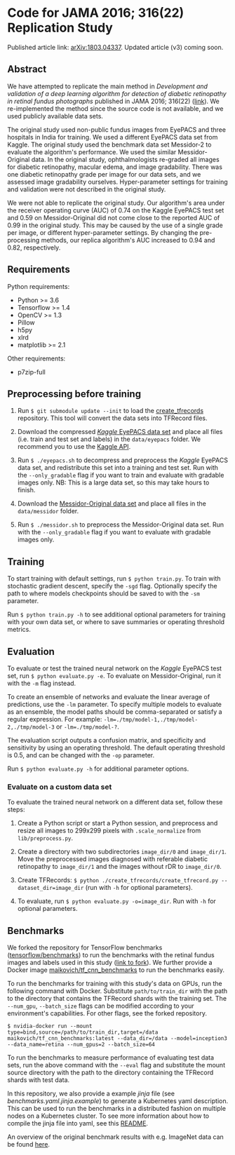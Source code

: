 # Code for JAMA 2016; 316(22) Replication Study

Published article link: [arXiv:1803.04337](https://arxiv.org/abs/1803.04337). Updated article (v3) coming soon.

## Abstract

We have attempted to replicate the main method in _Development and validation of a deep learning algorithm for detection of diabetic retinopathy in retinal fundus photographs_ published in JAMA 2016; 316(22) ([link](https://jamanetwork.com/journals/jama/fullarticle/2588763)). We re-implemented the method since the source code is not available, and we used publicly available data sets.

The original study used non-public fundus images from EyePACS and three hospitals in India for training. We used a different EyePACS data set from Kaggle. The original study used the benchmark data set Messidor-2 to evaluate the algorithm's performance. We used the similar Messidor-Original data. In the original study, ophthalmologists re-graded all images for diabetic retinopathy, macular edema, and image gradability. There was one diabetic retinopathy grade per image for our data sets, and we assessed image gradability ourselves. Hyper-parameter settings for training and validation were not described in the original study.

We were not able to replicate the original study. Our algorithm's area under the receiver operating curve (AUC) of 0.74 on the Kaggle EyePACS test set and 0.59 on Messidor-Original did not come close to the reported AUC of 0.99 in the original study. This may be caused by the use of a single grade per image, or different hyper-parameter settings. By changing the pre-processing methods, our replica algorithm's AUC increased to 0.94 and 0.82, respectively.

## Requirements

Python requirements:

- Python >= 3.6
- Tensorflow >= 1.4
- OpenCV >= 1.3
- Pillow
- h5py
- xlrd
- matplotlib >= 2.1

Other requirements:

- p7zip-full

## Preprocessing before training

1. Run `$ git submodule update --init` to load the [create_tfrecords](https://github.com/mikevoets/create_tfrecords) repository. This tool will convert the data sets into TFRecord files.

2. Download the compressed [_Kaggle_ EyePACS data set](https://www.kaggle.com/c/diabetic-retinopathy-detection) and place all files (i.e. train and test set and labels) in the `data/eyepacs` folder. We recommend you to use the [Kaggle API](https://github.com/Kaggle/kaggle-api).

3. Run `$ ./eyepacs.sh` to decompress and preprocess the _Kaggle_ EyePACS data set, and redistribute this set into a training and test set. Run with the `--only_gradable` flag if you want to train and evaluate with gradable images only. NB: This is a large data set, so this may take hours to finish.

4. Download the [Messidor-Original data set](http://www.adcis.net/en/Download-Third-Party/Messidor.html) and place all files in the `data/messidor` folder.

5. Run `$ ./messidor.sh` to preprocess the Messidor-Original data set. Run with the `--only_gradable` flag if you want to evaluate with gradable images only.

## Training

To start training with default settings, run `$ python train.py`. To train with stochastic gradient descent, specify the `-sgd` flag. Optionally specify the path to where models checkpoints should be saved to with the `-sm` parameter.

Run `$ python train.py -h` to see additional optional parameters for training with your own data set, or where to save summaries or operating threshold metrics.

## Evaluation

To evaluate or test the trained neural network on the _Kaggle_ EyePACS test set, run `$ python evaluate.py -e`. To evaluate on Messidor-Original, run it with the `-m` flag instead.

To create an ensemble of networks and evaluate the linear average of predictions, use the `-lm` parameter. To specify multiple models to evaluate as an ensemble, the model paths should be comma-separated or satisfy a regular expression. For example: `-lm=./tmp/model-1,./tmp/model-2,./tmp/model-3` or `-lm=./tmp/model-?`.

The evaluation script outputs a confusion matrix, and specificity and sensitivity by using an operating threshold. The default operating threshold is 0.5, and can be changed with the `-op` parameter.

Run `$ python evaluate.py -h` for additional parameter options.

### Evaluate on a custom data set

To evaluate the trained neural network on a different data set, follow these steps:

1. Create a Python script or start a Python session, and preprocess and resize all images to 299x299 pixels with `.scale_normalize` from `lib/preprocess.py`.

2. Create a directory with two subdirectories `image_dir/0` and `image_dir/1`. Move the preprocessed images diagnosed with referable diabetic retinopathy to `image_dir/1` and the images without rDR to `image_dir/0`.

3. Create TFRecords: `$ python ./create_tfrecords/create_tfrecord.py --dataset_dir=image_dir` (run with `-h` for optional parameters).

4. To evaluate, run `$ python evaluate.py -o=image_dir`. Run with `-h` for optional parameters.

## Benchmarks

We forked the repository for TensorFlow benchmarks ([tensorflow/benchmarks](https://github.com/tensorflow/benchmarks)) to run the benchmarks with the retinal fundus images and labels used in this study ([link to fork](https://github.com/mikevoets/benchmarks)). We further provide a Docker image [maikovich/tf_cnn_benchmarks](https://hub.docker.com/r/maikovich/tf_cnn_benchmarks/) to run the benchmarks easily.

To run the benchmarks for training with this study's data on GPUs, run the following command with Docker. Substitute `path/to/train_dir` with the path to the directory that contains the TFRecord shards with the training set. The `--num_gpu`, `--batch_size` flags can be modified according to your environment's capabilities. For other flags, see the forked repository.

```
$ nvidia-docker run --mount type=bind,source=/path/to/train_dir,target=/data maikovich/tf_cnn_benchmarks:latest --data_dir=/data --model=inception3 --data_name=retina --num_gpus=2 --batch_size=64
```

To run the benchmarks to measure performance of evaluating test data sets, run the above command with the `--eval` flag and substitute the mount source directory with the path to the directory containing the TFRecord shards with test data.

In this repository, we also provide a example _jinja_ file (see _benchmarks.yaml.jinja.example_) to generate a Kubernetes yaml description. This can be used to run the benchmarks in a distributed fashion on multiple nodes on a Kubernetes cluster. To see more information about how to compile the jinja file into yaml, see this [README](https://github.com/tensorflow/ecosystem/tree/master/kubernetes).

An overview of the original benchmark results with e.g. ImageNet data can be found [here](https://www.tensorflow.org/performance/benchmarks).
